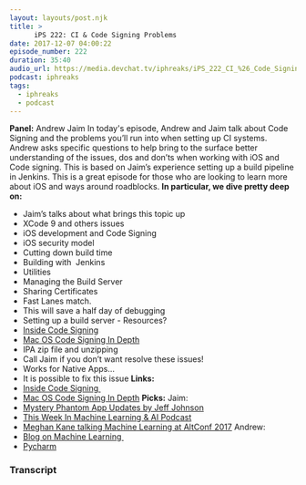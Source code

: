 ```yaml
---
layout: layouts/post.njk
title: >
      iPS 222: CI & Code Signing Problems
date: 2017-12-07 04:00:22
episode_number: 222
duration: 35:40
audio_url: https://media.devchat.tv/iphreaks/iPS_222_CI_%26_Code_Signing_Problems.mp3
podcast: iphreaks
tags: 
  - iphreaks
  - podcast
---
```


 **Panel:** Andrew Jaim In today's episode, Andrew and Jaim talk about Code Signing and the problems you’ll run into when setting up CI systems. Andrew asks specific questions to help bring to the surface better understanding of the issues, dos and don’ts when working with iOS and Code signing. This is based on Jaim’s experience setting up a build pipeline in Jenkins. This is a great episode for those who are looking to learn more about iOS and ways around roadblocks. **In particular, we dive pretty deep on:**
- Jaim’s talks about what brings this topic up
- XCode 9 and others issues
- iOS development and Code Signing
- iOS security model
- Cutting down build time
- Building with&nbsp; Jenkins
- Utilities
- Managing the Build Server
- Sharing Certificates
- Fast Lanes match.
- This will save a half day of debugging
- Setting up a build server - Resources?
- [Inside Code Signing](https://www.objc.io/issues/17-security/inside-code-signing/)
- [Mac OS Code Signing In Depth](https://developer.apple.com/library/content/technotes/tn2206/_index.html#//apple_ref/doc/uid/DTS40007919-CH1-TNTAG304)
- IPA zip file and unzipping
- Call Jaim if you don’t want resolve these issues!
- Works for Native Apps…
- It is possible to fix this issue
**Links:**
- [Inside Code Signing&nbsp;](https://www.objc.io/issues/17-security/inside-code-signing/)
- [Mac OS Code Signing In Depth](https://developer.apple.com/library/content/technotes/tn2206/_index.html#//apple_ref/doc/uid/DTS40007919-CH1-TNTAG304)
**Picks:** Jaim:
- [Mystery Phantom App Updates by Jeff Johnson](http://lapcatsoftware.com/articles/mystery-phantom-app-updates.html)
- [This Week In Machine Learning & AI Podcast](https://twimlai.com)
- [Meghan Kane talking Machine Learning at AltConf 2017](https://academy.realm.io/posts/altconf-2017-meghan-kane-bringing-machine-learning-to-your-ios-apps/)
Andrew:
- [Blog on Machine Learning&nbsp;](http://neuralnetworksanddeeplearning.com/chap1.html)
- [Pycharm](https://www.jetbrains.com/pycharm/)



### Transcript

&nbsp;


